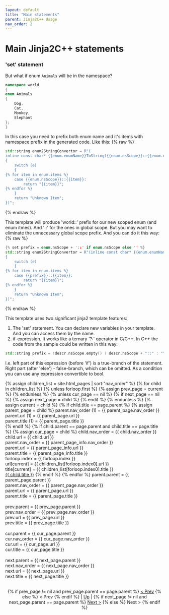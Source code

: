 ```yaml
---
layout: default
title: "Main statements"
parent: Jinja2C++ Usage
nav_order: 2
---
```


# Main Jinja2C++ statements

### 'set' statement
But what if enum `Animals` will be in the namespace?

```c++
namespace world
{
enum Animals
{
    Dog,
    Cat,
    Monkey,
    Elephant
};
}
```
In this case you need to prefix both enum name and it's items with namespace prefix in the generated code. Like this:
{% raw %}
```c++
std::string enum2StringConvertor = R"(
inline const char* {{enum.enumName}}ToString({{enum.nsScope}}::{{enum.enumName}} e)
{
    switch (e)
    {
{% for item in enum.items %}
    case {{enum.nsScope}}::{{item}}:
        return "{{item}}";
{% endfor %}
    }
    return "Unknown Item";
})";
```
{% endraw %}

This template will produce 'world::' prefix for our new scoped enum (and enum itmes). And '::' for the ones in global scope. But you may want to eliminate the unnecessary global scope prefix. And you can do it this way:
{% raw %}
```c++
{% set prefix = enum.nsScope + '::' if enum.nsScope else '' %}
std::string enum2StringConvertor = R"(inline const char* {{enum.enumName}}ToString({{prefix}}::{{enum.enumName}} e)
{
    switch (e)
    {
{% for item in enum.items %}
    case {{prefix}}::{{item}}:
        return "{{item}}";
{% endfor %}
    }
    return "Unknown Item";
})";
```
{% endraw %}

This template uses two significant jinja2 template features:
1. The 'set' statement. You can declare new variables in your template. And you can access them by the name.
2. if-expression. It works like a ternary '?:' operator in C/C++. In C++ the code from the sample could be written in this way:
```c++
std::string prefix = !descr.nsScope.empty() ? descr.nsScope + "::" : "";
```
I.e. left part of this expression (before 'if') is a true-branch of the statement. Right part (after 'else') - false-branch, which can be omitted. As a condition you can use any expression convertible to bool.

{% assign children_list = site.html_pages | sort:"nav_order" %}
{% for child in children_list %}
  {% unless forloop.first %}
    {% assign prev_page = current %}
  {% endunless %}
  {% unless cur_page == nil %}
    {% if next_page == nil %}
        {% assign next_page = child %}
    {% endif %}
  {% endunless %}
  {% assign current = child %}
  {% if child.title == page.parent %}
    {% assign parent_page = child %}
    parent.nav_order (1) = {{ parent_page.nav_order }}<br/>
    parent.url (1) = {{ parent_page.url }}<br/>
    parent.title (1) = {{ parent_page.title }}<br/>
  {% endif %}
  {% if child.parent == page.parent and  child.title == page.title %}
    {% assign cur_page = child %}
    child.nav_order = {{ child.nav_order }}<br/>
    child.url = {{ child.url }}<br/>
    parent.nav_order = {{ parent_page_info.nav_order }}<br/>
    parent.url = {{ parent_page_info.url }}<br/>
    parent.title = {{ parent_page_info.title }}<br/>
    forloop.index = {{ forloop.index }}<br/>
    url[current] = {{ children_list[forloop.index0].url }}<br/>
    title[current] = {{ children_list[forloop.index0].title }}<br/>
    <a href="{{ child.url | absolute_url }}">{{ child.title }}</a>
  {% endif %}
{% endfor %}
parent.parent = {{ parent_page.parent }}<br/>
parent.nav_order = {{ parent_page.nav_order }}<br/>
parent.url = {{ parent_page.url }}<br/>
parent.title = {{ parent_page.title }}<br/><br/>
prev.parent = {{ prev_page.parent }}<br/>
prev.nav_order = {{ prev_page.nav_order }}<br/>
prev.url = {{ prev_page.url }}<br/>
prev.title = {{ prev_page.title }}<br/><br/>
cur.parent = {{ cur_page.parent }}<br/>
cur.nav_order = {{ cur_page.nav_order }}<br/>
cur.url = {{ cur_page.url }}<br/>
cur.title = {{ cur_page.title }}<br/><br/>
next.parent = {{ next_page.parent }}<br/>
next.nav_order = {{ next_page.nav_order }}<br/>
next.url = {{ next_page.url }}<br/>
next.title = {{ next_page.title }}<br/><br/>
<p><div align="center">
{% if prev_page != nil and prev_page.parent == page.parent %}
    <a href="{{ prev_page.url | absolute_url }}">&lt; Prev</a>
{% else %}
    &lt; Prev
{% endif %} | <a href="{{ parent_page.url | absolute_url }}">Up</a> | 
{% if next_page != nil and next_page.parent == page.parent %}
    <a href="{{ next_page.url | absolute_url }}">Next &gt;</a>
{% else %}
    Next &gt;
{% endif %}
</div></p>


